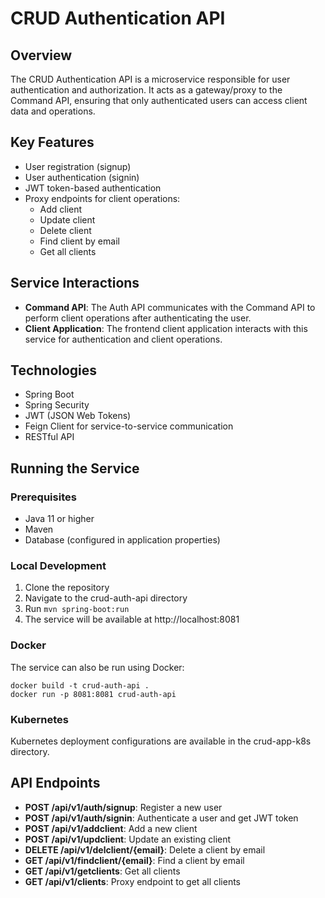 # CRUD Authentication API

## Overview
The CRUD Authentication API is a microservice responsible for user authentication and authorization. It acts as a gateway/proxy to the Command API, ensuring that only authenticated users can access client data and operations.

## Key Features
- User registration (signup)
- User authentication (signin)
- JWT token-based authentication
- Proxy endpoints for client operations:
  - Add client
  - Update client
  - Delete client
  - Find client by email
  - Get all clients

## Service Interactions
- **Command API**: The Auth API communicates with the Command API to perform client operations after authenticating the user.
- **Client Application**: The frontend client application interacts with this service for authentication and client operations.

## Technologies
- Spring Boot
- Spring Security
- JWT (JSON Web Tokens)
- Feign Client for service-to-service communication
- RESTful API

## Running the Service
### Prerequisites
- Java 11 or higher
- Maven
- Database (configured in application properties)

### Local Development
1. Clone the repository
2. Navigate to the crud-auth-api directory
3. Run `mvn spring-boot:run`
4. The service will be available at http://localhost:8081

### Docker
The service can also be run using Docker:
```
docker build -t crud-auth-api .
docker run -p 8081:8081 crud-auth-api
```

### Kubernetes
Kubernetes deployment configurations are available in the crud-app-k8s directory.

## API Endpoints
- **POST /api/v1/auth/signup**: Register a new user
- **POST /api/v1/auth/signin**: Authenticate a user and get JWT token
- **POST /api/v1/addclient**: Add a new client
- **POST /api/v1/updclient**: Update an existing client
- **DELETE /api/v1/delclient/{email}**: Delete a client by email
- **GET /api/v1/findclient/{email}**: Find a client by email
- **GET /api/v1/getclients**: Get all clients
- **GET /api/v1/clients**: Proxy endpoint to get all clients